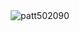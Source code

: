<div style="text-align: center;">
  <div style="display: inline-block;">
<!--     <img src="https://github-readme-stats.vercel.app/api/top-langs?username=patt502090&show_icons=true&locale=en&layout=compact" alt="patt502090" /> -->
  </div>

    

</div>

<div style="text-align: center;">
<!--   <img src="https://github-readme-stats.vercel.app/api?username=patt502090&show_icons=true&locale=en" alt="patt502090" /> -->
  <img src="https://github-readme-streak-stats.herokuapp.com/?user=patt502090&" alt="patt502090" />
</div>
